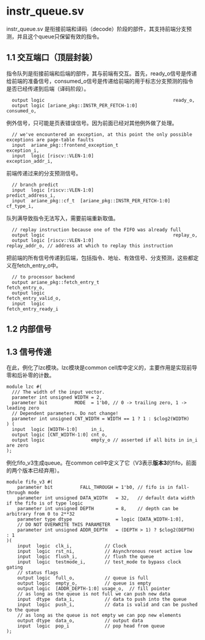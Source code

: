 # instr_queue.sv

instr_queue.sv 是衔接前端和译码（decode）阶段的部件，其支持前端分支预测，并且这个queue只保留有效的指令。

## 1.1  交互端口（顶层封装）

指令队列是衔接前端和后端的部件，其与前端有交互。首先，ready_o信号是传递给前端的准备信号，consumed_o信号是传递给前端的用于标志分支预测的指令是否已经传递到后端（译码阶段）。

```
  output logic                                               ready_o,
  output logic [ariane_pkg::INSTR_PER_FETCH-1:0]             consumed_o,
```

例外信号，只可能是页表错误信号。因为前面已经对其他例外做了处理。

```
  // we've encountered an exception, at this point the only possible exceptions are page-table faults
  input  ariane_pkg::frontend_exception_t                    exception_i,
  input  logic [riscv::VLEN-1:0]                             exception_addr_i,
```

前端传递过来的分支预测信号。

```
  // branch predict
  input  logic [riscv::VLEN-1:0]                             predict_address_i,
  input  ariane_pkg::cf_t  [ariane_pkg::INSTR_PER_FETCH-1:0] cf_type_i,
```

队列满导致指令无法写入，需要前端重新取值。

```
  // replay instruction because one of the FIFO was already full
  output logic                                               replay_o,
  output logic [riscv::VLEN-1:0]                             replay_addr_o, // address at which to replay this instruction
```

把前端的所有信号传递到后端，包括指令、地址、有效信号、分支预测，这些都定义在fetch_entry_o中。

```
  // to processor backend
  output ariane_pkg::fetch_entry_t                           fetch_entry_o,
  output logic                                               fetch_entry_valid_o,
  input  logic                                               fetch_entry_ready_i
```

## 1.2  内部信号



## 1.3  信号传递

在此，例化了lzc模块。lzc模块是common cell库中定义的，主要作用是实现前导零和后补零的计数。

```
module lzc #(
  /// The width of the input vector.
  parameter int unsigned WIDTH = 2,
  parameter bit          MODE  = 1'b0, // 0 -> trailing zero, 1 -> leading zero
  // Dependent parameters. Do not change!
  parameter int unsigned CNT_WIDTH = WIDTH == 1 ? 1 : $clog2(WIDTH)
) (
  input  logic [WIDTH-1:0]     in_i,
  output logic [CNT_WIDTH-1:0] cnt_o,
  output logic                 empty_o // asserted if all bits in in_i are zero
);
```

例化fifo_v3生成queue。在common cell中定义了它（V3表示**版本3**的fifo，前面的两个版本已经弃用）。

```
module fifo_v3 #(
    parameter bit          FALL_THROUGH = 1'b0, // fifo is in fall-through mode
    parameter int unsigned DATA_WIDTH   = 32,   // default data width if the fifo is of type logic
    parameter int unsigned DEPTH        = 8,    // depth can be arbitrary from 0 to 2**32
    parameter type dtype                = logic [DATA_WIDTH-1:0],
    // DO NOT OVERWRITE THIS PARAMETER
    parameter int unsigned ADDR_DEPTH   = (DEPTH > 1) ? $clog2(DEPTH) : 1
)(
    input  logic  clk_i,            // Clock
    input  logic  rst_ni,           // Asynchronous reset active low
    input  logic  flush_i,          // flush the queue
    input  logic  testmode_i,       // test_mode to bypass clock gating
    // status flags
    output logic  full_o,           // queue is full
    output logic  empty_o,          // queue is empty
    output logic  [ADDR_DEPTH-1:0] usage_o,  // fill pointer
    // as long as the queue is not full we can push new data
    input  dtype  data_i,           // data to push into the queue
    input  logic  push_i,           // data is valid and can be pushed to the queue
    // as long as the queue is not empty we can pop new elements
    output dtype  data_o,           // output data
    input  logic  pop_i             // pop head from queue
);
```


